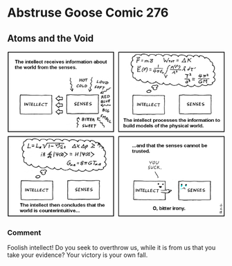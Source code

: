 # Abstruse Goose Comic 276
## Atoms and the Void

![image](comics/wretched_intellect.png)
### Comment
Foolish intellect! Do you seek to overthrow us, while it is from us that you take your evidence? Your victory is your own fall.

